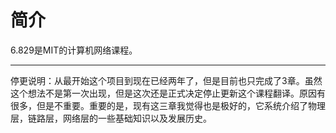 # 简介

6.829是MIT的计算机网络课程。

***

停更说明：从最开始这个项目到现在已经两年了，但是目前也只完成了3章。虽然这个想法不是第一次出现，但是这次还是正式决定停止更新这个课程翻译。原因有很多，但是不重要。重要的是，现有这三章我觉得也是极好的，它系统介绍了物理层，链路层，网络层的一些基础知识以及发展历史。
